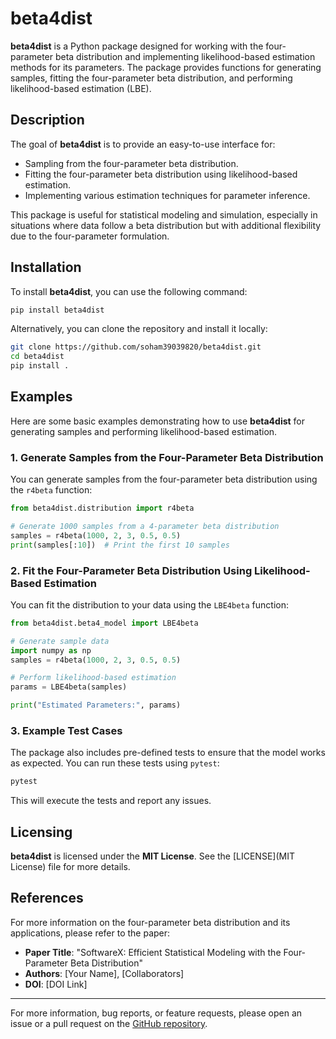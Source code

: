 
# beta4dist

**beta4dist** is a Python package designed for working with the four-parameter beta distribution and implementing likelihood-based estimation methods for its parameters. The package provides functions for generating samples, fitting the four-parameter beta distribution, and performing likelihood-based estimation (LBE).

## Description

The goal of **beta4dist** is to provide an easy-to-use interface for:

- Sampling from the four-parameter beta distribution.
- Fitting the four-parameter beta distribution using likelihood-based estimation.
- Implementing various estimation techniques for parameter inference.

This package is useful for statistical modeling and simulation, especially in situations where data follow a beta distribution but with additional flexibility due to the four-parameter formulation.

## Installation

To install **beta4dist**, you can use the following command:

```bash
pip install beta4dist
```

Alternatively, you can clone the repository and install it locally:

```bash
git clone https://github.com/soham39039820/beta4dist.git
cd beta4dist
pip install .
```

## Examples

Here are some basic examples demonstrating how to use **beta4dist** for generating samples and performing likelihood-based estimation.

### 1. **Generate Samples from the Four-Parameter Beta Distribution**

You can generate samples from the four-parameter beta distribution using the `r4beta` function:

```python
from beta4dist.distribution import r4beta

# Generate 1000 samples from a 4-parameter beta distribution
samples = r4beta(1000, 2, 3, 0.5, 0.5)
print(samples[:10])  # Print the first 10 samples
```

### 2. **Fit the Four-Parameter Beta Distribution Using Likelihood-Based Estimation**

You can fit the distribution to your data using the `LBE4beta` function:

```python
from beta4dist.beta4_model import LBE4beta

# Generate sample data
import numpy as np
samples = r4beta(1000, 2, 3, 0.5, 0.5)

# Perform likelihood-based estimation
params = LBE4beta(samples)

print("Estimated Parameters:", params)
```

### 3. **Example Test Cases**

The package also includes pre-defined tests to ensure that the model works as expected. You can run these tests using `pytest`:

```bash
pytest
```

This will execute the tests and report any issues.

## Licensing

**beta4dist** is licensed under the **MIT License**. See the [LICENSE](MIT License) file for more details.

## References

For more information on the four-parameter beta distribution and its applications, please refer to the paper:

- **Paper Title**: "SoftwareX: Efficient Statistical Modeling with the Four-Parameter Beta Distribution"
- **Authors**: [Your Name], [Collaborators]
- **DOI**: [DOI Link]

---

For more information, bug reports, or feature requests, please open an issue or a pull request on the [GitHub repository](https://github.com/soham39039820/beta4dist).
